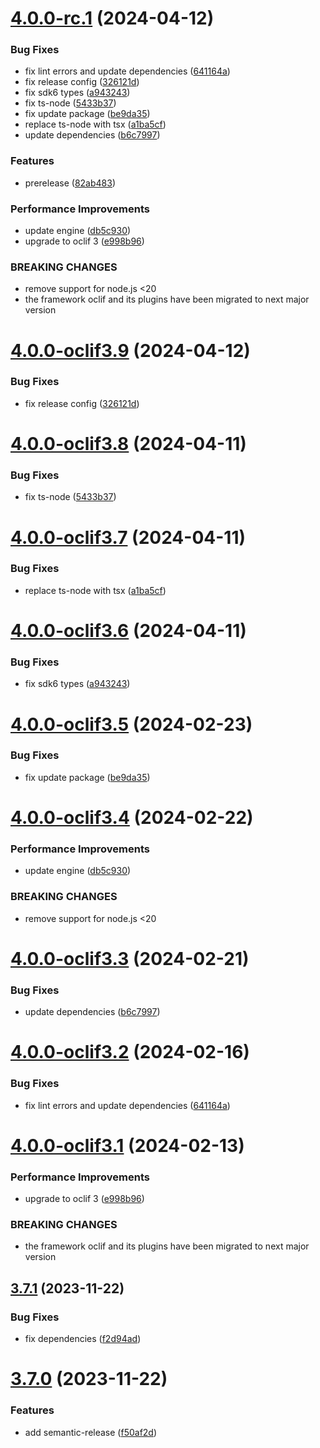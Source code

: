 # [4.0.0-rc.1](https://github.com/commercelayer/commercelayer-cli-plugin-webhooks/compare/v3.7.1...v4.0.0-rc.1) (2024-04-12)


### Bug Fixes

* fix lint errors and update dependencies ([641164a](https://github.com/commercelayer/commercelayer-cli-plugin-webhooks/commit/641164a989598c05d93863168f05726457b2630e))
* fix release config ([326121d](https://github.com/commercelayer/commercelayer-cli-plugin-webhooks/commit/326121d82de8be3a36ebec9c3ecc18d09f00216b))
* fix sdk6 types ([a943243](https://github.com/commercelayer/commercelayer-cli-plugin-webhooks/commit/a943243714a7db2c9e15772375907547a2e769d6))
* fix ts-node ([5433b37](https://github.com/commercelayer/commercelayer-cli-plugin-webhooks/commit/5433b37d50f69faf1a1b8f1b9666483e00db472f))
* fix update package ([be9da35](https://github.com/commercelayer/commercelayer-cli-plugin-webhooks/commit/be9da35601443cd583a8bc3b48fd0552be0429a8))
* replace ts-node with tsx ([a1ba5cf](https://github.com/commercelayer/commercelayer-cli-plugin-webhooks/commit/a1ba5cf2a4c2cf1ca05871ef7ff2c23c379db680))
* update dependencies ([b6c7997](https://github.com/commercelayer/commercelayer-cli-plugin-webhooks/commit/b6c7997e98505012dc116344f0aab88cadfca0f3))


### Features

* prerelease ([82ab483](https://github.com/commercelayer/commercelayer-cli-plugin-webhooks/commit/82ab483e866860ab84c9aa03e1171f2117109479))


### Performance Improvements

* update engine ([db5c930](https://github.com/commercelayer/commercelayer-cli-plugin-webhooks/commit/db5c93015fafbb8900ce73964a137a480ba7101c))
* upgrade to oclif 3 ([e998b96](https://github.com/commercelayer/commercelayer-cli-plugin-webhooks/commit/e998b96d6dda6f50aa992d176be34c88a21c29bc))


### BREAKING CHANGES

* remove support for node.js <20
* the framework oclif and its plugins have been migrated to next major version

# [4.0.0-oclif3.9](https://github.com/commercelayer/commercelayer-cli-plugin-webhooks/compare/v4.0.0-oclif3.8...v4.0.0-oclif3.9) (2024-04-12)


### Bug Fixes

* fix release config ([326121d](https://github.com/commercelayer/commercelayer-cli-plugin-webhooks/commit/326121d82de8be3a36ebec9c3ecc18d09f00216b))

# [4.0.0-oclif3.8](https://github.com/commercelayer/commercelayer-cli-plugin-webhooks/compare/v4.0.0-oclif3.7...v4.0.0-oclif3.8) (2024-04-11)


### Bug Fixes

* fix ts-node ([5433b37](https://github.com/commercelayer/commercelayer-cli-plugin-webhooks/commit/5433b37d50f69faf1a1b8f1b9666483e00db472f))

# [4.0.0-oclif3.7](https://github.com/commercelayer/commercelayer-cli-plugin-webhooks/compare/v4.0.0-oclif3.6...v4.0.0-oclif3.7) (2024-04-11)


### Bug Fixes

* replace ts-node with tsx ([a1ba5cf](https://github.com/commercelayer/commercelayer-cli-plugin-webhooks/commit/a1ba5cf2a4c2cf1ca05871ef7ff2c23c379db680))

# [4.0.0-oclif3.6](https://github.com/commercelayer/commercelayer-cli-plugin-webhooks/compare/v4.0.0-oclif3.5...v4.0.0-oclif3.6) (2024-04-11)


### Bug Fixes

* fix sdk6 types ([a943243](https://github.com/commercelayer/commercelayer-cli-plugin-webhooks/commit/a943243714a7db2c9e15772375907547a2e769d6))

# [4.0.0-oclif3.5](https://github.com/commercelayer/commercelayer-cli-plugin-webhooks/compare/v4.0.0-oclif3.4...v4.0.0-oclif3.5) (2024-02-23)


### Bug Fixes

* fix update package ([be9da35](https://github.com/commercelayer/commercelayer-cli-plugin-webhooks/commit/be9da35601443cd583a8bc3b48fd0552be0429a8))

# [4.0.0-oclif3.4](https://github.com/commercelayer/commercelayer-cli-plugin-webhooks/compare/v4.0.0-oclif3.3...v4.0.0-oclif3.4) (2024-02-22)


### Performance Improvements

* update engine ([db5c930](https://github.com/commercelayer/commercelayer-cli-plugin-webhooks/commit/db5c93015fafbb8900ce73964a137a480ba7101c))


### BREAKING CHANGES

* remove support for node.js <20

# [4.0.0-oclif3.3](https://github.com/commercelayer/commercelayer-cli-plugin-webhooks/compare/v4.0.0-oclif3.2...v4.0.0-oclif3.3) (2024-02-21)


### Bug Fixes

* update dependencies ([b6c7997](https://github.com/commercelayer/commercelayer-cli-plugin-webhooks/commit/b6c7997e98505012dc116344f0aab88cadfca0f3))

# [4.0.0-oclif3.2](https://github.com/commercelayer/commercelayer-cli-plugin-webhooks/compare/v4.0.0-oclif3.1...v4.0.0-oclif3.2) (2024-02-16)


### Bug Fixes

* fix lint errors and update dependencies ([641164a](https://github.com/commercelayer/commercelayer-cli-plugin-webhooks/commit/641164a989598c05d93863168f05726457b2630e))

# [4.0.0-oclif3.1](https://github.com/commercelayer/commercelayer-cli-plugin-webhooks/compare/v3.7.1...v4.0.0-oclif3.1) (2024-02-13)


### Performance Improvements

* upgrade to oclif 3 ([e998b96](https://github.com/commercelayer/commercelayer-cli-plugin-webhooks/commit/e998b96d6dda6f50aa992d176be34c88a21c29bc))


### BREAKING CHANGES

* the framework oclif and its plugins have been migrated to next major version

## [3.7.1](https://github.com/commercelayer/commercelayer-cli-plugin-webhooks/compare/v3.7.0...v3.7.1) (2023-11-22)


### Bug Fixes

* fix dependencies ([f2d94ad](https://github.com/commercelayer/commercelayer-cli-plugin-webhooks/commit/f2d94adb235081fb430c3cbecc0682f7a8f91e3f))

# [3.7.0](https://github.com/commercelayer/commercelayer-cli-plugin-webhooks/compare/v3.6.0...v3.7.0) (2023-11-22)


### Features

* add semantic-release ([f50af2d](https://github.com/commercelayer/commercelayer-cli-plugin-webhooks/commit/f50af2db81fcdd6fa973070338e323d8bf3e72f9))
